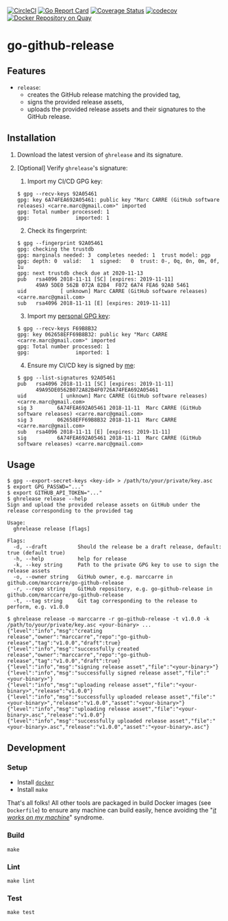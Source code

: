 [![CircleCI](https://circleci.com/gh/marccarre/go-github-release/tree/master.svg?style=shield)](https://circleci.com/gh/marccarre/go-github-release/tree/master)
[![Go Report Card](https://goreportcard.com/badge/github.com/marccarre/go-github-release)](https://goreportcard.com/report/github.com/marccarre/go-github-release)
[![Coverage Status](https://coveralls.io/repos/github/marccarre/go-github-release/badge.svg)](https://coveralls.io/github/marccarre/go-github-release)
[![codecov](https://codecov.io/gh/marccarre/go-github-release/branch/master/graph/badge.svg)](https://codecov.io/gh/marccarre/go-github-release)
[![Docker Repository on Quay](https://quay.io/repository/marccarre/go-github-release/status)](https://quay.io/repository/marccarre/go-github-release)

# go-github-release

## Features

- `release`:
  - creates the GitHub release matching the provided tag,
  - signs the provided release assets,
  - uploads the provided release assets and their signatures to the GitHub release.

## Installation

1. Download the latest version of `ghrelease` and its signature.
2. [Optional] Verify `ghrelease`'s signature:

    1. Import my CI/CD GPG key:

      ```console
      $ gpg --recv-keys 92A05461
      gpg: key 6A74FEA692A05461: public key "Marc CARRE (GitHub software releases) <carre.marc@gmail.com>" imported
      gpg: Total number processed: 1
      gpg:               imported: 1
      ```

    2. Check its fingerprint:

      ```console
      $ gpg --fingerprint 92A05461
      gpg: checking the trustdb
      gpg: marginals needed: 3  completes needed: 1  trust model: pgp
      gpg: depth: 0  valid:   1  signed:   0  trust: 0-, 0q, 0n, 0m, 0f, 1u
      gpg: next trustdb check due at 2020-11-13
      pub   rsa4096 2018-11-11 [SC] [expires: 2019-11-11]
            49A9 5DE0 562B 072A 82B4  F072 6A74 FEA6 92A0 5461
      uid           [ unknown] Marc CARRE (GitHub software releases) <carre.marc@gmail.com>
      sub   rsa4096 2018-11-11 [E] [expires: 2019-11-11]
      ```

    3. Import my [personal GPG key](https://keybase.io/marccarre):

      ```console
      $ gpg --recv-keys F69B8B32
      gpg: key 062658EFF69B8B32: public key "Marc CARRE <carre.marc@gmail.com>" imported
      gpg: Total number processed: 1
      gpg:               imported: 1
      ```

    4. Ensure my CI/CD key is signed by [me](https://keybase.io/marccarre):

      ```console
      $ gpg --list-signatures 92A05461
      pub   rsa4096 2018-11-11 [SC] [expires: 2019-11-11]
            49A95DE0562B072A82B4F0726A74FEA692A05461
      uid           [ unknown] Marc CARRE (GitHub software releases) <carre.marc@gmail.com>
      sig 3        6A74FEA692A05461 2018-11-11  Marc CARRE (GitHub software releases) <carre.marc@gmail.com>
      sig 3        062658EFF69B8B32 2018-11-11  Marc CARRE <carre.marc@gmail.com>
      sub   rsa4096 2018-11-11 [E] [expires: 2019-11-11]
      sig          6A74FEA692A05461 2018-11-11  Marc CARRE (GitHub software releases) <carre.marc@gmail.com>
      ```

## Usage

```console
$ gpg --export-secret-keys <key-id> > /path/to/your/private/key.asc
$ export GPG_PASSWD="..."
$ export GITHUB_API_TOKEN="..."
$ ghrelease release --help
Sign and upload the provided release assets on GitHub under the release corresponding to the provided tag

Usage:
  ghrelease release [flags]

Flags:
  -d, --draft          Should the release be a draft release, default: true (default true)
  -h, --help           help for release
  -k, --key string     Path to the private GPG key to use to sign the release assets
  -o, --owner string   GitHub owner, e.g. marccarre in github.com/marccarre/go-github-release
  -r, --repo string    GitHub repository, e.g. go-github-release in github.com/marccarre/go-github-release
  -t, --tag string     Git tag corresponding to the release to perform, e.g. v1.0.0

$ ghrelease release -o marccarre -r go-github-release -t v1.0.0 -k /path/to/your/private/key.asc <your-binary> ...
{"level":"info","msg":"creating release","owner":"marccarre","repo":"go-github-release","tag":"v1.0.0","draft":true}
{"level":"info","msg":"successfully created release","owner":"marccarre","repo":"go-github-release","tag":"v1.0.0","draft":true}
{"level":"info","msg":"signing release asset","file":"<your-binary>"}
{"level":"info","msg":"successfully signed release asset","file":"<your-binary>"}
{"level":"info","msg":"uploading release asset","file":"<your-binary>","release":"v1.0.0"}
{"level":"info","msg":"successfully uploaded release asset","file":"<your-binary>","release":"v1.0.0","asset":"<your-binary>"}
{"level":"info","msg":"uploading release asset","file":"<your-binary>.asc","release":"v1.0.0"}
{"level":"info","msg":"successfully uploaded release asset","file":"<your-binary>.asc","release":"v1.0.0","asset":"<your-binary>.asc"}
```

## Development

### Setup

- Install [`docker`](https://store.docker.com/search?type=edition&offering=community)
- Install `make`

That's all folks!
All other tools are packaged in build Docker images (see `Dockerfile`) to ensure any machine can build easily, hence avoiding the "[_it works on my machine_](http://www.codinghorror.com/blog/2007/03/the-works-on-my-machine-certification-program.html)" syndrome.

### Build

```console
make
```

### Lint

```console
make lint
```

### Test

```console
make test
```
